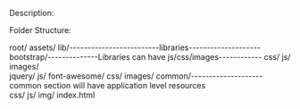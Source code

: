 Description:


Folder Structure:

root/
	assets/
		lib/-------------------------libraries--------------------
			bootstrap/--------------Libraries can have js/css/images------------
				css/
				js/
				images/  
			jquery/
				js/
			font-awesome/
				css/
				images/
		common/--------------------common section will have application level resources             
			css/
          	js/
          	img/
index.html